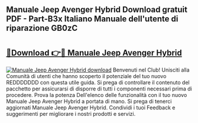 ## Manuale Jeep Avenger Hybrid Download gratuit PDF - Part-B3x Italiano Manuale dell'utente di riparazione GB0zC

# <h2><a href="http://dfdp3p.blite.top/?on=Manuale+Jeep+Avenger+Hybrid">🔗Download 👉🔴 Manuale Jeep Avenger Hybrid</a></h2>

[![Manuale Jeep Avenger Hybrid download](https://i.imgur.com/lujVjoI.png)](http://dfdp3p.blite.top/?on=Manuale+Jeep+Avenger+Hybrid)
Benvenuti nel Club! Unisciti alla Comunità di utenti che hanno scoperto il potenziale del tuo nuovo REDDDDDDD con questa utile guida. Si prega di controllare il contenuto del pacchetto per assicurarsi di disporre di tutti i componenti necessari prima di procedere. Prova la potenza Dell'elenco delle funzionalità con il tuo nuovo Manuale Jeep Avenger Hybrid a portata di mano. Si prega di tenerci aggiornati Manuale Jeep Avenger Hybrid. Condividi i tuoi Feedback e suggerimenti per migliorare i nostri prodotti e servizi.
